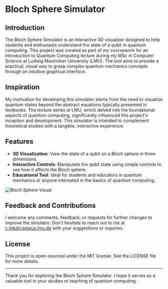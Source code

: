 # Bloch Sphere Simulator

## Introduction
The Bloch Sphere Simulator is an interactive 3D visualizer designed to help students and enthusiasts understand the state of a qubit in quantum computing. This project was created as part of my coursework for an Introduction to Quantum Computing lecture during my MSc in Computer Science at Ludwig Maximilian University (LMU). The tool aims to provide a practical, visual way to grasp complex quantum mechanics concepts through an intuitive graphical interface.

## Inspiration
My motivation for developing this simulator stems from the need to visualize quantum states beyond the abstract equations typically presented in textbooks. The lecture series at LMU, which delved into the foundational aspects of quantum computing, significantly influenced this project's inception and development. This simulator is intended to complement theoretical studies with a tangible, interactive experience.

## Features
- **3D Visualization**: View the state of a qubit on a Bloch sphere in three dimensions.
- **Interactive Controls**: Manipulate the qubit state using simple controls to see how it affects the Bloch sphere.
- **Educational Tool**: Ideal for students and educators in quantum mechanics or anyone interested in the basics of quantum computing.

![Bloch Sphere Visual](images/Bloch-Sphere-Simulator.png "Bloch Sphere Visualization")

## Feedback and Contributions
I welcome any comments, feedback, or requests for further changes to improve the simulator. Don't hesitate to reach out to me at [c.tok@campus.lmu.de](mailto:c.tok@campus.lmu.de) with your suggestions or inquiries.

## License
This project is open-sourced under the MIT license. See the LICENSE file for more details.

---

Thank you for exploring the Bloch Sphere Simulator. I hope it serves as a valuable tool in your studies or teaching of quantum computing.
